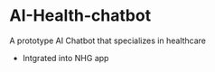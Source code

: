 # AI-Health-chatbot


A prototype AI Chatbot that specializes in healthcare
- Intgrated into NHG app
